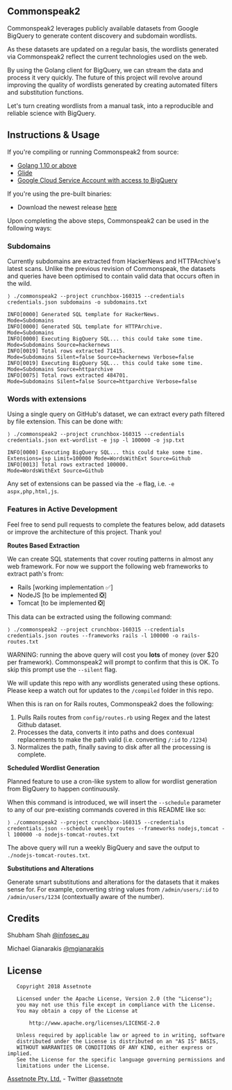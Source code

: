 Commonspeak2
---

Commonspeak2 leverages publicly available datasets from Google BigQuery to generate content discovery and subdomain wordlists.

As these datasets are updated on a regular basis, the wordlists generated via Commonspeak2 reflect the current technologies used on the web.

By using the Golang client for BigQuery, we can stream the data and process it very quickly. The future of this project will revolve around improving the quality of wordlists generated by creating automated filters and substitution functions.

Let's turn creating wordlists from a manual task, into a reproducible and reliable science with BigQuery.

Instructions & Usage
----

If you're compiling or running Commonspeak2 from source:

* [Golang 1.10 or above](https://storage.googleapis.com/golang/getgo/installer_linux)
* [Glide](https://github.com/Masterminds/glide)
* [Google Cloud Service Account with access to BigQuery](https://cloud.google.com/bigquery/docs/reference/libraries#client-libraries-install-go)

If you're using the pre-built binaries:

* Download the newest release [here](https://github.com/assetnote/commonspeak2/releases)

Upon completing the above steps, Commonspeak2 can be used in the following ways:

### Subdomains

Currently subdomains are extracted from HackerNews and HTTPArchive's latest scans. Unlike the previous revision of Commonspeak, the datasets and queries have been optimised to contain valid data that occurs often in the wild. 

`⟩ ./commonspeak2 --project crunchbox-160315 --credentials credentials.json subdomains -o subdomains.txt`

```
INFO[0000] Generated SQL template for HackerNews.        Mode=Subdomains
INFO[0000] Generated SQL template for HTTPArchive.       Mode=Subdomains
INFO[0000] Executing BigQuery SQL... this could take some time.  Mode=Subdomains Source=hackernews
INFO[0019] Total rows extracted 71415.                   Mode=Subdomains Silent=false Source=hackernews Verbose=false
INFO[0019] Executing BigQuery SQL... this could take some time.  Mode=Subdomains Source=httparchive
INFO[0075] Total rows extracted 484701.                  Mode=Subdomains Silent=false Source=httparchive Verbose=false
```

### Words with extensions

Using a single query on GitHub's dataset, we can extract every path filtered by file extension. This can be done with:

`⟩ ./commonspeak2 --project crunchbox-160315 --credentials credentials.json ext-wordlist -e jsp -l 100000 -o jsp.txt`


```
INFO[0000] Executing BigQuery SQL... this could take some time.  Extensions=jsp Limit=100000 Mode=WordsWithExt Source=Github
INFO[0013] Total rows extracted 100000.                  Mode=WordsWithExt Source=Github
```

Any set of extensions can be passed via the `-e` flag, i.e. `-e aspx,php,html,js`.


### Features in Active Development

Feel free to send pull requests to complete the features below, add datasets or improve the architecture of this project. Thank you!

**Routes Based Extraction**

We can create SQL statements that cover routing patterns in almost any web framework. For now we support the following web frameworks to extract path's from:

- Rails  [working implementation ✅]
- NodeJS [to be implemented ❎]
- Tomcat [to be implemented ❎]

This data can be extracted using the following command:

`⟩ ./commonspeak2 --project crunchbox-160315 --credentials credentials.json routes --frameworks rails -l 100000 -o rails-routes.txt`

WARNING: running the above query will cost you **lots** of money (over $20 per framework). Commonspeak2 will prompt to confirm that this is OK. To skip this prompt use the `--silent` flag.

We will update this repo with any wordlists generated using these options. Please keep a watch out for updates to the `/compiled` folder in this repo.

When this is ran on for Rails routes, Commonspeak2 does the following:

1) Pulls Rails routes from `config/routes.rb` using Regex and the latest Github dataset.
2) Processes the data, converts it into paths and does contexual replacements to make the path valid (i.e. converting `/:id` to `/1234`)
3) Normalizes the path, finally saving to disk after all the processing is complete.

**Scheduled Wordlist Generation**

Planned feature to use a cron-like system to allow for wordlist generation from BigQuery to happen continuously.

When this command is introduced, we will insert the `--schedule` parameter to any of our pre-existing commands covered in this README like so:

`⟩ ./commonspeak2 --project crunchbox-160315 --credentials credentials.json --schedule weekly routes --frameworks nodejs,tomcat -l 100000 -o nodejs-tomcat-routes.txt`

The above query will run a weekly BigQuery and save the output to `./nodejs-tomcat-routes.txt`.

**Substitutions and Alterations**

Generate smart substitutions and alterations for the datasets that it makes sense for. For example, converting string values from `/admin/users/:id` to `/admin/users/1234` (contextually aware of the number).

Credits
----

Shubham Shah [@infosec_au](https://twitter.com/infosec_au)

Michael Gianarakis [@mgianarakis](https://twitter.com/mgianarakis)

License
----

```
   Copyright 2018 Assetnote

   Licensed under the Apache License, Version 2.0 (the "License");
   you may not use this file except in compliance with the License.
   You may obtain a copy of the License at

       http://www.apache.org/licenses/LICENSE-2.0

   Unless required by applicable law or agreed to in writing, software
   distributed under the License is distributed on an "AS IS" BASIS,
   WITHOUT WARRANTIES OR CONDITIONS OF ANY KIND, either express or implied.
   See the License for the specific language governing permissions and
   limitations under the License.
```

[Assetnote Pty. Ltd.](https://assetnote.io/) - Twitter [@assetnote](https://twitter.com/assetnote)
